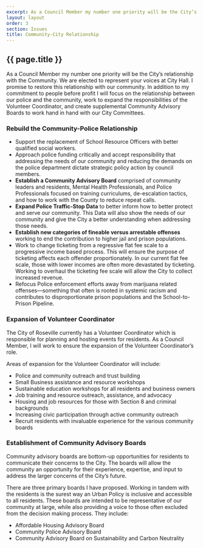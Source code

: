 ```yaml
---
excerpt: As a Council Member my number one priority will be the City’s relationship with the Community. We are elected to represent your voices at City Hall. I promise to restore this relationship with our community. In addition to my commitment to people before profit I will focus on the relationship between our police and the community, work to expand the responsibilities of the Volunteer Coordinator, and create supplemental Community Advisory Boards to work hand in hand with our City Committees.
layout: layout
order: 3
section: Issues
title: Community-City Relationship
---
```


## {{ page.title }}

As a Council Member my number one priority will be the City’s relationship with the Community. We are elected to represent your voices at City Hall. I promise to restore this relationship with our community. In addition to my commitment to people before profit I will focus on the relationship between our police and the community, work to expand the responsibilities of the Volunteer Coordinator, and create supplemental Community Advisory Boards to work hand in hand with our City Committees.

### Rebuild the Community-Police Relationship

* Support the replacement of School Resource Officers with better qualified  social workers.
* Approach police funding critically and accept responsibility that addressing the needs of our community and reducing the demands on the police department dictate strategic policy action by  council members.
* **Establish a Community Advisory Board** comprised of community leaders and residents, Mental Health Professionals, and Police Professionals focused on training curriculums, de-escalation tactics, and how to work with the County to reduce repeat calls.
* **Expand Police Traffic-Stop Data** to better inform how to better protect and serve our community. This Data will also show the needs of our community and give the City a better understanding when addressing those needs.
* **Establish new categories of fineable versus arrestable offenses** working to end the contribution to higher jail and prison populations.
* Work to change ticketing from a regressive flat fee scale to a progressive income based process. This will ensure the purpose of ticketing affects each offender proportionately. In our current flat fee scale, those with lower incomes are often more devastated by ticketing. Working to overhaul the ticketing fee scale will allow the City to collect increased revenue.
* Refocus Police enforcement efforts away from marijuana related offenses—something that often is rooted in systemic racism and contributes to disproportionate prison populations and the School-to-Prison Pipeline.


### Expansion of Volunteer Coordinator

The City of Roseville currently has a Volunteer Coordinator which is responsible for planning and hosting events for residents. As a Council Member, I will work to ensure the expansion of the Volunteer Coordinator’s role.

Areas of expansion for the Volunteer Coordinator will include:

* Police and community outreach and trust building
* Small Business assistance and resource workshops
* Sustainable education workshops for all residents and business owners
* Job training and resource outreach, assistance, and advocacy
* Housing and job resources for those with Section 8 and criminal backgrounds
* Increasing civic participation through active community outreach
* Recruit residents with invaluable experience for the various community boards

### Establishment of Community Advisory Boards

Community advisory boards are bottom-up opportunities for residents to communicate their concerns to the City. The boards will allow the community an opportunity for their experience, expertise, and input to address the larger concerns of the City’s future.

There are three primary boards I have proposed. Working in tandem with the residents is the surest way an Urban Policy is inclusive and accessible to all residents.  These boards are intended to be representative of our community at large, while also providing a voice to those often excluded from the decision making process.  They include:

* Affordable Housing Advisory Board
* Community Police Advisory Board
* Community Advisory Board on Sustainability and Carbon Neutrality
